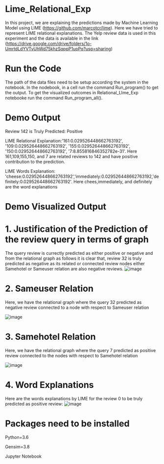 # Lime_Relational_Exp

In this project, we are explaining the predictions made by Machine Learning Model using LIME (https://github.com/marcotcr/lime). Here we have tried to represent LIME relational explanations. The Yelp review data is used in this experiment and the data is available in the link (https://drive.google.com/drive/folders/1o-UmrtdLdYVTvUhWd75khzSqppP1upPq?usp=sharing)

# Run the Code
The  path of the data files need to be setup according the system in the notebook. In the nodebook, in a cell  run the command Run_program() to get the output. To get the visualized outcomes in Relational_LIme_Exp notebooke run the command Run_program_all().

# Demo Output 
Review 142 is Truly Predicted: Positive 

LIME Relational Explanation:'161:0.029526448662763192', '109:0.029526448662763192', '155:0.029526448662763192', '150:0.029526448662763192', '7:8.855816846352782e-31'. Here 161,109,155,150, and 7 are related reviews to 142 and have positive contribution to the prediction. 

LIME Words Explanation: 'cheese:0.029526448662763192','immediately:0.029526448662763192,'definitely:0.029526448662763192'. Here chees,immediately, and definitely are the word explanations
# Demo Visualized Output
# 1. Justification of the Prediction of the review query in terms of graph
The query review is currectly predicted as either positive or negative and from the relational graph as follows it is clear that, review 32 is truly predicted as negative as its related or connected review nodes either Samehotel or Sameuser relation are also negative reviews. 
![image](https://user-images.githubusercontent.com/25291998/125535746-41460d3a-e8b7-477d-bc5d-f1a75a0c1bbc.png)

# 2. Sameuser Relation

Here, we have the relational graph where the query 32 predicted as negative review connected to a node with respect to Sameuser relation

![image](https://user-images.githubusercontent.com/25291998/125535876-5de9f900-d3f8-48b8-8a2c-069ad4b9ccc0.png)


# 3. Samehotel Relation

Here, we have the relational graph where the query 7 predicted as positive review connected to the nodes with respect to Samehotel relation

![image](https://user-images.githubusercontent.com/25291998/125536221-48b53886-e064-4849-af1b-999008cfc5f0.png)

# 4. Word Explanations

Here are the words explanations by LIME for the review 0 to be truly predicted as positive review:
![image](https://user-images.githubusercontent.com/25291998/125536420-f9deabff-dd9c-4496-ba99-20202e85033f.png)








# Packages need to be installed
Python=3.6

Gensim=3.8

Jupyter Notebook

